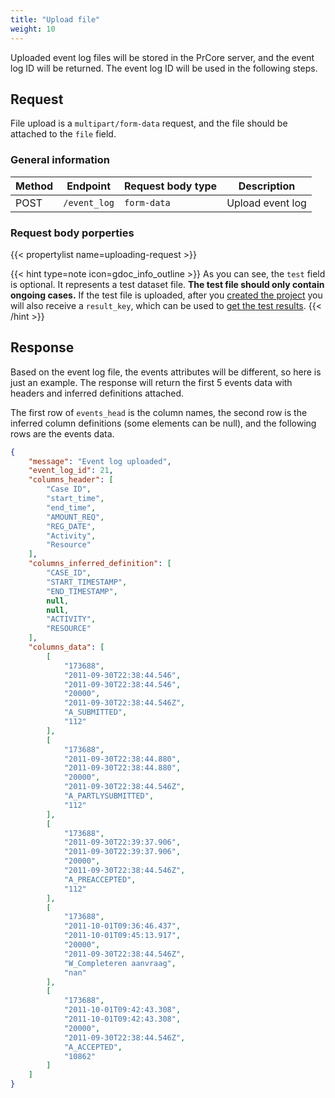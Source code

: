 ```yaml
---
title: "Upload file"
weight: 10
---
```


Uploaded event log files will be stored in the PrCore server, and the event log ID will be returned. The event log ID will be used in the following steps.

## Request

File upload is a `multipart/form-data` request, and the file should be attached to the `file` field.

### General information

| Method | Endpoint | Request body type | Description |
| ------ | -------- | ----------------- | ----------- |
| POST | `/event_log` | `form-data` | Upload event log |

### Request body porperties

{{< propertylist name=uploading-request >}}

{{< hint type=note icon=gdoc_info_outline >}}
As you can see, the `test` field is optional. It represents a test dataset file. **The test file should only contain ongoing cases.** If the test file is uploaded, after you [created the project](../project-creation/) you will also receive a `result_key`, which can be used to [get the test results](../../get-prescriptions/get-dataset-result/).
{{< /hint >}}


## Response

Based on the event log file, the events attributes will be different, so here is just an example. The response will return the first 5 events data with headers and inferred definitions attached.

The first row of `events_head` is the column names, the second row is the inferred column definitions (some elements can be null), and the following rows are the events data.

```json
{
    "message": "Event log uploaded",
    "event_log_id": 21,
    "columns_header": [
        "Case ID",
        "start_time",
        "end_time",
        "AMOUNT_REQ",
        "REG_DATE",
        "Activity",
        "Resource"
    ],
    "columns_inferred_definition": [
        "CASE_ID",
        "START_TIMESTAMP",
        "END_TIMESTAMP",
        null,
        null,
        "ACTIVITY",
        "RESOURCE"
    ],
    "columns_data": [
        [
            "173688",
            "2011-09-30T22:38:44.546",
            "2011-09-30T22:38:44.546",
            "20000",
            "2011-09-30T22:38:44.546Z",
            "A_SUBMITTED",
            "112"
        ],
        [
            "173688",
            "2011-09-30T22:38:44.880",
            "2011-09-30T22:38:44.880",
            "20000",
            "2011-09-30T22:38:44.546Z",
            "A_PARTLYSUBMITTED",
            "112"
        ],
        [
            "173688",
            "2011-09-30T22:39:37.906",
            "2011-09-30T22:39:37.906",
            "20000",
            "2011-09-30T22:38:44.546Z",
            "A_PREACCEPTED",
            "112"
        ],
        [
            "173688",
            "2011-10-01T09:36:46.437",
            "2011-10-01T09:45:13.917",
            "20000",
            "2011-09-30T22:38:44.546Z",
            "W_Completeren aanvraag",
            "nan"
        ],
        [
            "173688",
            "2011-10-01T09:42:43.308",
            "2011-10-01T09:42:43.308",
            "20000",
            "2011-09-30T22:38:44.546Z",
            "A_ACCEPTED",
            "10862"
        ]
    ]
}
```
